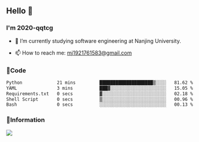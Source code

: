 ## Hello 👋


### I'm 2020-qqtcg

- 🔭 I’m currently studying software engineering at Nanjing University. 
<!-- - 🌱 I’m currently learning MLsys and -->
<!-- - 👯 I’m looking to collaborate on ... -->
<!-- - 🤔 I’m looking for help with ... -->
<!-- - 💬 Ask me about ... -->
- 📫 How to reach me: mj1921761583@gmail.com
<!-- - 😄 Pronouns: ... -->
<!-- - ⚡ Fun fact: ... -->

### 🌱Code
<!--START_SECTION:waka-->

```txt
Python             21 mins         ████████████████████▒░░░░   81.62 %
YAML               3 mins          ███▓░░░░░░░░░░░░░░░░░░░░░   15.05 %
Requirements.txt   0 secs          ▓░░░░░░░░░░░░░░░░░░░░░░░░   02.18 %
Shell Script       0 secs          ▒░░░░░░░░░░░░░░░░░░░░░░░░   00.96 %
Bash               0 secs          ░░░░░░░░░░░░░░░░░░░░░░░░░   00.13 %
```

<!--END_SECTION:waka-->

### 💬Information
![](https://github-readme-stats.vercel.app/api?username=2020-qqtcg&theme=buefy&hide_border=false)


<!-- <div align="center"> <img src="https://github-readme-activity-graph.vercel.app/graph?username=2020-qqtcg&theme=minimal" /> </div> -->


